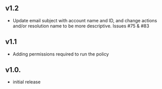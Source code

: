 v1.2
----
- Update email subject with account name and ID, and change actions and/or resolution name to be more descriptive. Issues #75 & #83

v1.1
----
- Adding permissions required to run the policy

v1.0.
-----
- initial release
